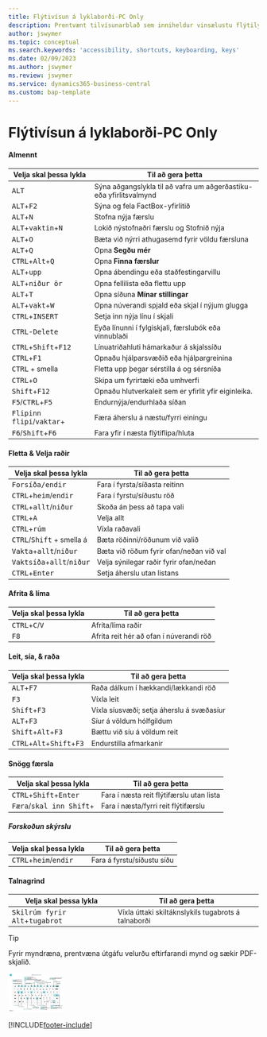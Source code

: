 ```yaml
---
title: Flýtivísun á lyklaborði-PC Only
description: Prentvænt tilvísunarblað sem inniheldur vinsælustu flýtilyklana fyrir tölvunotendur.
author: jswymer
ms.topic: conceptual
ms.search.keywords: 'accessibility, shortcuts, keyboarding, keys'
ms.date: 02/09/2023
ms.author: jswymer
ms.review: jswymer
ms.service: dynamics365-business-central
ms.custom: bap-template
---
```


# <a name="keyboard-quick-reference---pc-only"></a>Flýtivísun á lyklaborði-PC Only

#### <a name="general"></a>Almennt

|Velja skal þessa lykla|Til að gera þetta|  
|-|-|
|<kbd>ALT</kbd>|Sýna aðgangslykla til að vafra um aðgerðastiku-eða yfirlitsvalmynd|
|<kbd>ALT</kbd>+<kbd>F2</kbd>|Sýna og fela FactBox-yfirlitið|
|<kbd>ALT</kbd>+<kbd>N</kbd>|Stofna nýja færslu|
|<kbd>ALT</kbd>+<kbd>vaktin</kbd>+<kbd>N</kbd>|Lokið nýstofnaðri færslu og Stofnið nýja|
|<kbd>ALT</kbd>+<kbd>O</kbd>|Bæta við nýrri athugasemd fyrir völdu færsluna|
|<kbd>ALT</kbd>+<kbd>Q</kbd>|Opna **Segðu mér**|
|<kbd>CTRL</kbd>+<kbd>Alt</kbd>+<kbd>Q</kbd>|Opna **Finna færslur**|
|<kbd>ALT</kbd>+<kbd>upp</kbd>|Opna ábendingu eða staðfestingarvillu|
|<kbd>ALT</kbd>+<kbd>niður ör</kbd>|Opna fellilista eða flettu upp|
|<kbd>ALT</kbd>+<kbd>T</kbd>|Opna síðuna **Mínar stillingar**|
|<kbd>ALT</kbd>+<kbd>vakt</kbd>+<kbd>W</kbd>|Opna núverandi spjald eða skjal í nýjum glugga|
|<kbd>CTRL</kbd>+<kbd>INSERT</kbd>|Setja inn nýja línu í skjali|
|<kbd>CTRL</kbd>-<kbd>Delete</kbd>|Eyða línunni í fylgiskjali, færslubók eða vinnublaði|
|<kbd>CTRL</kbd>+<kbd>Shift</kbd>+<kbd>F12</kbd>|Línuatriðahluti hámarkaður á skjalssíðu|
|<kbd>CTRL</kbd>+<kbd>F1</kbd>|Opnaðu hjálparsvæðið eða hjálpargreinina|
|<kbd>CTRL</kbd> + smella|Fletta upp þegar sérstilla á og sérsníða|
|<kbd>CTRL</kbd>+<kbd>O</kbd>|Skipa um fyrirtæki eða umhverfi|
|<kbd>Shift</kbd>+<kbd>F12</kbd>|Opnaðu hlutverkaleit sem er yfirlit yfir eiginleika.|
|<kbd>F5</kbd>/<kbd>CTRL</kbd>+<kbd>F5</kbd>|Endurnýja/endurhlaða síðan|
|<kbd>Flipinn flipi</kbd>/<kbd>vaktar</kbd>+<kbd></kbd>|Færa áherslu á næstu/fyrri einingu|
|<kbd>F6</kbd>/<kbd>Shift</kbd>+<kbd>F6</kbd>|Fara yfir í næsta flýtiflipa/hluta|

#### <a name="navigate--select-rows"></a>Fletta & Velja raðir

|Velja skal þessa lykla|Til að gera þetta|
|-|-|
|<kbd> Forsíða/endir|Fara í fyrsta/síðasta reitinn|
|<kbd>CTRL</kbd>+<kbd>heim</kbd>/<kbd>endir</kbd>|Fara í fyrstu/síðustu röð|
|<kbd>CTRL</kbd>+<kbd>allt</kbd>/<kbd>niður</kbd>|Skoða án þess að tapa vali|
|<kbd>CTRL</kbd>+<kbd>A</kbd>|Velja allt|
|<kbd>CTRL</kbd>+<kbd>rúm</kbd>|Víxla raðavali|
|<kbd>CTRL</kbd>/<kbd>Shift</kbd> + smella á|Bæta röðinni/röðunum við valið|
|<kbd>Vakta</kbd>+<kbd>allt</kbd>/<kbd>niður</kbd>|Bæta við röðum fyrir ofan/neðan við val|
|<kbd>Vaktsíða</kbd>+<kbd>allt</kbd>/<kbd>niður</kbd>|Velja sýnilegar raðir fyrir ofan/neðan|
|<kbd>CTRL</kbd>+<kbd>Enter</kbd>|Setja áherslu utan listans|

#### <a name="copy--paste"></a>Afrita & líma

|Velja skal þessa lykla|Til að gera þetta|
|-|-|
|<kbd>CTRL</kbd>+<kbd>C</kbd>/<kbd>V</kbd>|Afrita/líma raðir|
|<kbd>F8</kbd>|Afrita reit hér að ofan í núverandi röð|

#### <a name="search-filter--sort"></a>Leit, sía, & raða

|Velja skal þessa lykla|Til að gera þetta|
|-|-|
|<kbd>ALT</kbd>+<kbd>F7</kbd>|Raða dálkum í hækkandi/lækkandi röð|
|<kbd>F3</kbd>|Víxla leit|
|<kbd>Shift</kbd>+<kbd>F3</kbd>|Víxla síusvæði; setja áherslu á svæðasíur|
|<kbd>ALT</kbd>+<kbd>F3</kbd>|Síur á völdum hólfgildum|
|<kbd>Shift</kbd>+<kbd>Alt</kbd>+<kbd>F3</kbd>|Bættu við síu á völdum reit|
|<kbd>CTRL</kbd>+<kbd>Alt</kbd>+<kbd>Shift</kbd>+<kbd>F3</kbd>|Endurstilla afmarkanir|

#### <a name="quick-entry"></a>Snögg færsla

|Velja skal þessa lykla|Til að gera þetta|
|-|-|
|<kbd>CTRL</kbd>+<kbd>Shift</kbd>+<kbd>Enter</kbd>|Fara í næsta reit flýtifærslu utan lista|
|<kbd>Færa</kbd>/<kbd>skal inn Shift</kbd>+<kbd></kbd>|Fara í næsta/fyrri reit flýtifærslu|

##### <a name="report-preview"></a>Forskoðun skýrslu

|Velja skal þessa lykla|Til að gera þetta|
|-|-|
|<kbd>CTRL</kbd>+<kbd>heim</kbd>/<kbd>endir</kbd>|Fara á fyrstu/síðustu síðu|

#### <a name="numeric-keypad"></a>Talnagrind

|Velja skal þessa lykla|Til að gera þetta|  
|-|-|
|<kbd>Skilrúm fyrir Alt</kbd>+<kbd>tugabrot</kbd>|Víxla úttaki skiltáknslykils tugabrots á talnaborði|

> [!TIP]
> Fyrir myndræna, prentvæna útgáfu velurðu eftirfarandi mynd og sækir PDF-skjalið.
>
> [![Tákn sem opnar PDF.](media/keyboard_shortcut_inline.png)](media/keyboard_shortcuts.pdf)


[!INCLUDE[footer-include](includes/footer-banner.md)]
